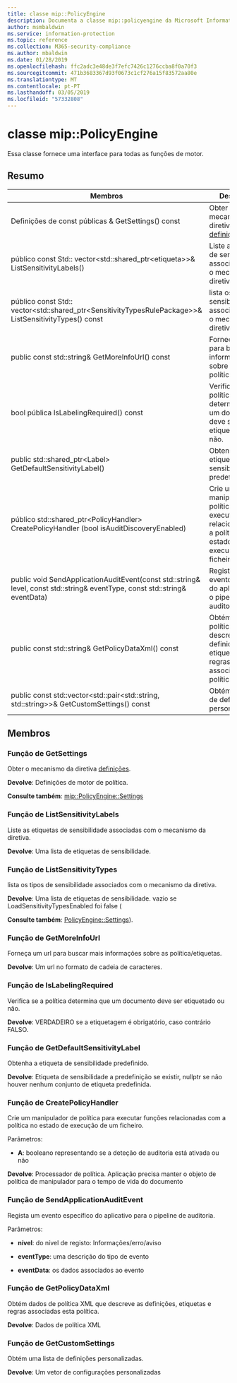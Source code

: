 ```yaml
---
title: classe mip::PolicyEngine
description: Documenta a classe mip::policyengine da Microsoft Information Protection (MIP) SDK.
author: msmbaldwin
ms.service: information-protection
ms.topic: reference
ms.collection: M365-security-compliance
ms.author: mbaldwin
ms.date: 01/28/2019
ms.openlocfilehash: ffc2adc3e48de3f7efc7426c1276ccba8f0a70f3
ms.sourcegitcommit: 471b3683367d93f0673c1cf276a15f83572aa80e
ms.translationtype: MT
ms.contentlocale: pt-PT
ms.lasthandoff: 03/05/2019
ms.locfileid: "57332808"
---
```

# <a name="class-mippolicyengine"></a>classe mip::PolicyEngine 
Essa classe fornece uma interface para todas as funções de motor.
  
## <a name="summary"></a>Resumo
 Membros                        | Descrições                                
--------------------------------|---------------------------------------------
Definições de const públicas & GetSettings() const  |  Obter o mecanismo da diretiva [definições](class_mip_policyengine_settings.md).
público const Std:: vector\<std::shared_ptr\<etiqueta\>\>& ListSensitivityLabels()  |  Liste as etiquetas de sensibilidade associadas com o mecanismo da diretiva.
público const Std:: vector\<std::shared_ptr\<SensitivityTypesRulePackage\>\>& ListSensitivityTypes() const  |  lista os tipos de sensibilidade associados com o mecanismo da diretiva.
public const std::string& GetMoreInfoUrl() const  |  Forneça um url para buscar mais informações sobre as política/etiquetas.
bool pública IsLabelingRequired() const  |  Verifica se a política determina que um documento deve ser etiquetado ou não.
public std::shared_ptr\<Label\> GetDefaultSensitivityLabel()  |  Obtenha a etiqueta de sensibilidade predefinido.
público std::shared_ptr\<PolicyHandler\> CreatePolicyHandler (bool isAuditDiscoveryEnabled)  |  Crie um manipulador de política para executar funções relacionadas com a política no estado de execução de um ficheiro.
public void SendApplicationAuditEvent(const std::string& level, const std::string& eventType, const std::string& eventData)  |  Regista um evento específico do aplicativo para o pipeline de auditoria.
public const std::string& GetPolicyDataXml() const  |  Obtém dados de política XML que descreve as definições, etiquetas e regras associadas esta política.
public const std::vector\<std::pair\<std::string, std::string\>\>& GetCustomSettings() const  |  Obtém uma lista de definições personalizadas.
  
## <a name="members"></a>Membros
  
### <a name="getsettings-function"></a>Função de GetSettings
Obter o mecanismo da diretiva [definições](class_mip_policyengine_settings.md).

  
**Devolve**: Definições de motor de política. 
  
**Consulte também**: [mip::PolicyEngine::Settings](class_mip_policyengine_settings.md)
  
### <a name="listsensitivitylabels-function"></a>Função de ListSensitivityLabels
Liste as etiquetas de sensibilidade associadas com o mecanismo da diretiva.

  
**Devolve**: Uma lista de etiquetas de sensibilidade.
  
### <a name="listsensitivitytypes-function"></a>Função de ListSensitivityTypes
lista os tipos de sensibilidade associados com o mecanismo da diretiva.

  
**Devolve**: Uma lista de etiquetas de sensibilidade. vazio se LoadSensitivityTypesEnabled foi false (
  
**Consulte também**: [PolicyEngine::Settings](class_mip_policyengine_settings.md)).
  
### <a name="getmoreinfourl-function"></a>Função de GetMoreInfoUrl
Forneça um url para buscar mais informações sobre as política/etiquetas.

  
**Devolve**: Um url no formato de cadeia de caracteres.
  
### <a name="islabelingrequired-function"></a>Função de IsLabelingRequired
Verifica se a política determina que um documento deve ser etiquetado ou não.

  
**Devolve**: VERDADEIRO se a etiquetagem é obrigatório, caso contrário FALSO.
  
### <a name="getdefaultsensitivitylabel-function"></a>Função de GetDefaultSensitivityLabel
Obtenha a etiqueta de sensibilidade predefinido.

  
**Devolve**: Etiqueta de sensibilidade a predefinição se existir, nullptr se não houver nenhum conjunto de etiqueta predefinida.
  
### <a name="createpolicyhandler-function"></a>Função de CreatePolicyHandler
Crie um manipulador de política para executar funções relacionadas com a política no estado de execução de um ficheiro.

Parâmetros:  
* **A**: booleano representando se a deteção de auditoria está ativada ou não



  
**Devolve**: Processador de política.
Aplicação precisa manter o objeto de política de manipulador para o tempo de vida do documento
  
### <a name="sendapplicationauditevent-function"></a>Função de SendApplicationAuditEvent
Regista um evento específico do aplicativo para o pipeline de auditoria.

Parâmetros:  
* **nível**: do nível de registo: Informações/erro/aviso 


* **eventType**: uma descrição do tipo de evento 


* **eventData**: os dados associados ao evento


  
### <a name="getpolicydataxml-function"></a>Função de GetPolicyDataXml
Obtém dados de política XML que descreve as definições, etiquetas e regras associadas esta política.

  
**Devolve**: Dados de política XML
  
### <a name="getcustomsettings-function"></a>Função de GetCustomSettings
Obtém uma lista de definições personalizadas.

  
**Devolve**: Um vetor de configurações personalizadas

